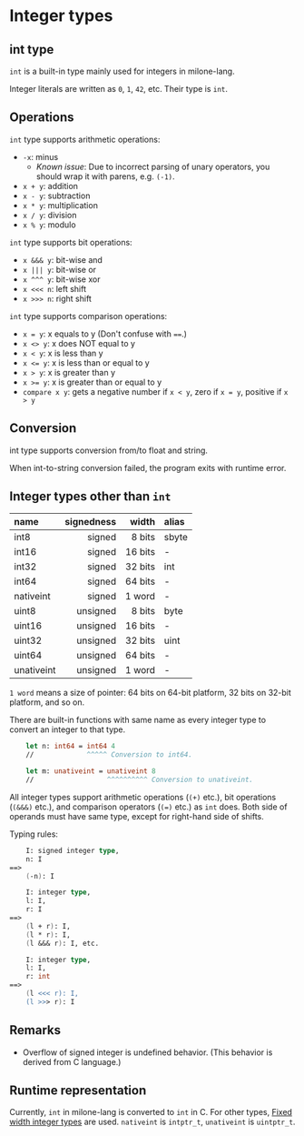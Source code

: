 # Integer types

## int type

`int` is a built-in type mainly used for integers in milone-lang.

Integer literals are written as `0`, `1`, `42`, etc. Their type is `int`.

## Operations

`int` type supports arithmetic operations:

- `-x`: minus
    - *Known issue*: Due to incorrect parsing of unary operators, you should wrap it with parens, e.g. `(-1)`.
- `x + y`: addition
- `x - y`: subtraction
- `x * y`: multiplication
- `x / y`: division
- `x % y`: modulo

`int` type supports bit operations:

- `x &&& y`: bit-wise and
- `x ||| y`: bit-wise or
- `x ^^^ y`: bit-wise xor
- `x <<< n`: left shift
- `x >>> n`: right shift

`int` type supports comparison operations:

- `x = y`: x equals to y (Don't confuse with `==`.)
- `x <> y`: x does NOT equal to y
- `x < y`: x is less than y
- `x <= y`: x is less than or equal to y
- `x > y`: x is greater than y
- `x >= y`: x is greater than or equal to y
- `compare x y`: gets a negative number if `x < y`, zero if `x = y`, positive if `x > y`

## Conversion

int type supports conversion from/to float and string.

When int-to-string conversion failed, the program exits with runtime error.

## Integer types other than `int`

| name          | signedness    | width     | alias |
|:--------------|--------------:|----------:|:------|
| int8          | signed        | 8 bits    | sbyte |
| int16         | signed        | 16 bits   | - |
| int32         | signed        | 32 bits   | int |
| int64         | signed        | 64 bits   | - |
| nativeint     | signed        | 1 word    | - |
| uint8         | unsigned      | 8 bits    | byte |
| uint16        | unsigned      | 16 bits   | - |
| uint32        | unsigned      | 32 bits   | uint |
| uint64        | unsigned      | 64 bits   | - |
| unativeint    | unsigned      | 1 word    | - |

`1 word` means a size of pointer: 64 bits on 64-bit platform, 32 bits on 32-bit platform, and so on.

There are built-in functions with same name as every integer type to convert an integer to that type.

```fsharp
    let n: int64 = int64 4
    //             ^^^^^ Conversion to int64.

    let m: unativeint = unativeint 8
    //                  ^^^^^^^^^^ Conversion to unativeint.
```

All integer types support arithmetic operations (`(+)` etc.), bit operations (`(&&&)` etc.), and comparison operators (`(=)` etc.) as `int` does. Both side of operands must have same type, except for right-hand side of shifts.

Typing rules:

```fsharp
    I: signed integer type,
    n: I
==>
    (-n): I
```

```fsharp
    I: integer type,
    l: I,
    r: I
==>
    (l + r): I,
    (l * r): I,
    (l &&& r): I, etc.
```

```fsharp
    I: integer type,
    l: I,
    r: int
==>
    (l <<< r): I,
    (l >>> r): I
```

## Remarks

- Overflow of signed integer is undefined behavior. (This behavior is derived from C language.)

## Runtime representation

Currently, `int` in milone-lang is converted to `int` in C. For other types, [Fixed width integer types](https://en.cppreference.com/w/c/types/integer) are used. `nativeint` is `intptr_t`, `unativeint` is `uintptr_t`.
